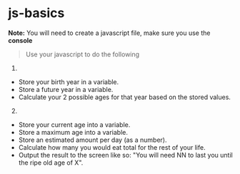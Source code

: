 # js-basics

**Note:** You will need to create a javascript file, make sure you use the **console**


> Use your javascript to do the following
1. 
- Store your birth year in a variable.
- Store a future year in a variable.
- Calculate your 2 possible ages for that year based on the stored values.

2. 
- Store your current age into a variable.
- Store a maximum age into a variable.
- Store an estimated amount per day (as a number).
- Calculate how many you would eat total for the rest of your life.
- Output the result to the screen like so: "You will need NN to last you until the ripe old age of X".

